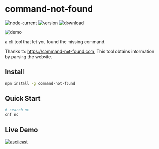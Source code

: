 # command-not-found

![node-current](https://img.shields.io/node/v/command-not-found) ![version](https://img.shields.io/npm/v/command-not-found) ![download](https://img.shields.io/npm/dw/command-not-found)

![demo](https://cdn.jsdelivr.net/gh/riril/i@master/images/1618639620032-1618639620026.png)

a cli tool that let you found the missing command.

Thanks to: <https://command-not-found.com>, This tool obtains information by parsing the website.

## Install

```bash
npm install -g command-not-found
```

## Quick Start

```bash
# search nc
cnf nc  
```

## Live Demo

[![asciicast](https://asciinema.org/a/jgIplI9R0EMovIgqCKZHvzb9d.svg)](https://asciinema.org/a/jgIplI9R0EMovIgqCKZHvzb9d)
